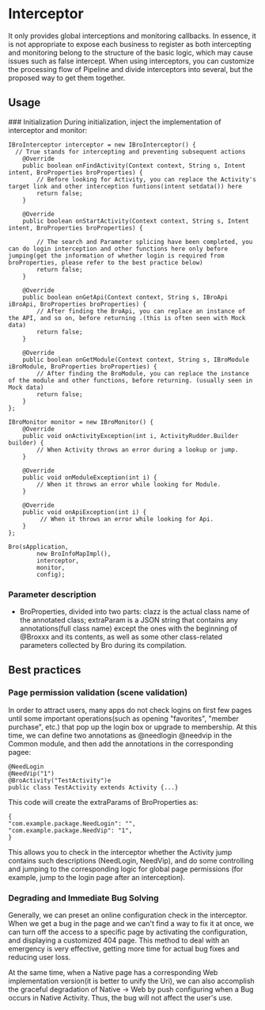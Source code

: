 # Interceptor 

It only provides global interceptions and monitoring callbacks. In essence,  it is not appropriate to expose each business to register as both intercepting and monitoring belong to the structure of the basic logic, which may cause issues such as false intercept. When using interceptors, you can customize the processing flow of Pipeline and divide interceptors into several, but the proposed way to get them together.

## Usage

### Initialization
During initialization, inject the implementation of interceptor and monitor:
```
IBroInterceptor interceptor = new IBroInterceptor() {
  // True stands for intercepting and preventing subsequent actions
    @Override
    public boolean onFindActivity(Context context, String s, Intent intent, BroProperties broProperties) {
        // Before looking for Activity, you can replace the Activity's target link and other interception funtions(intent setdata()) here
        return false;
    }

    @Override
    public boolean onStartActivity(Context context, String s, Intent intent, BroProperties broProperties) {

        // The search and Parameter splicing have been completed, you can do login interception and other functions here only before jumping(get the information of whether login is required from broProperties, please refer to the best practice below)
        return false;
    }

    @Override
    public boolean onGetApi(Context context, String s, IBroApi iBroApi, BroProperties broProperties) {
        // After finding the BroApi, you can replace an instance of the API, and so on, before returning .(this is often seen with Mock data)
        return false;
    }

    @Override
    public boolean onGetModule(Context context, String s, IBroModule iBroModule, BroProperties broProperties) {
        // After finding the BroModule, you can replace the instance of the module and other functions, before returning. (usually seen in Mock data)
        return false;
    }
};

IBroMonitor monitor = new IBroMonitor() {
    @Override
    public void onActivityException(int i, ActivityRudder.Builder builder) {
        // When Activity throws an error during a lookup or jump.
    }

    @Override
    public void onModuleException(int i) {
        // When it throws an error while looking for Module.
    }

    @Override
    public void onApiException(int i) {
         // When it throws an error while looking for Api.
    }
};

Bro(sApplication,
        new BroInfoMapImpl(),
        interceptor,
        monitor,
        config);
```
### Parameter description
- BroProperties,  divided into two parts: clazz is the actual class name of the annotated class; extraParam is a JSON string that contains any annotations(full class name) except the ones with the beginning of @Broxxx and its contents, as well as some other class-related parameters collected by Bro during its compilation.

## Best practices

### Page permission validation (scene validation)
In order to attract users, many apps do not check logins on first few pages until some important operations(such as opening "favorites", "member purchase", etc.) that pop up the login box or upgrade to membership. At this time, we can define two annotations as @needlogin @needvip in the Common module, and then add the annotations in the corresponding pagee:
```
@NeedLogin
@NeedVip("1")
@BroActivity("TestActivity")e
public class TestActivity extends Activity {...}
```
This code will create the extraParams of BroProperties as:
```
{
"com.example.package.NeedLogin": "",
"com.example.package.NeedVip": "1",
}

```
This allows you to check in the interceptor whether the Activity jump contains such descriptions (NeedLogin, NeedVip), and do some controlling and jumping to the corresponding logic for global page permissions (for example, jump to the login page after an interception).

### Degrading and Immediate Bug Solving
Generally, we can preset an online configuration check in the interceptor. When we get a bug in the page and we can't find a way to fix it at once, we can turn off the access to a specific page by activating the configuration, and displaying a customized 404 page. This method to deal with an emergency is very effective, getting more time for actual bug fixes and reducing user loss.


At the same time, when a Native page has a corresponding Web implementation version(it is better to unify the Uri), we can also accomplish the graceful degradation of Native -> Web by push configuring when a Bug occurs in Native Activity. Thus, the bug will not affect the user's use.
